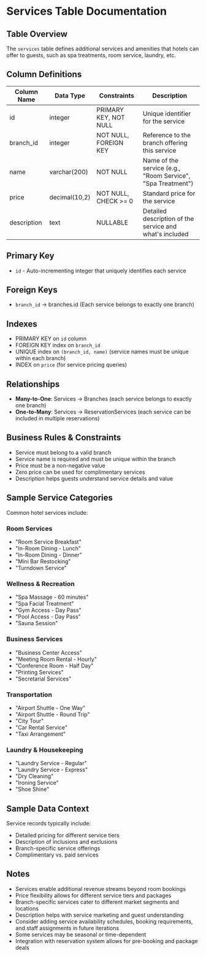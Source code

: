 # Services Table Documentation

## Table Overview
The `services` table defines additional services and amenities that hotels can offer to guests, such as spa treatments, room service, laundry, etc.

## Column Definitions

| Column Name | Data Type | Constraints | Description |
|-------------|-----------|-------------|-------------|
| id | integer | PRIMARY KEY, NOT NULL | Unique identifier for the service |
| branch_id | integer | NOT NULL, FOREIGN KEY | Reference to the branch offering this service |
| name | varchar(200) | NOT NULL | Name of the service (e.g., "Room Service", "Spa Treatment") |
| price | decimal(10,2) | NOT NULL, CHECK >= 0 | Standard price for the service |
| description | text | NULLABLE | Detailed description of the service and what's included |

## Primary Key
- `id` - Auto-incrementing integer that uniquely identifies each service

## Foreign Keys
- `branch_id` → branches.id (Each service belongs to exactly one branch)

## Indexes
- PRIMARY KEY on `id` column
- FOREIGN KEY index on `branch_id`
- UNIQUE index on `(branch_id, name)` (service names must be unique within each branch)
- INDEX on `price` (for service pricing queries)

## Relationships
- **Many-to-One**: Services → Branches (each service belongs to exactly one branch)
- **One-to-Many**: Services → ReservationServices (each service can be included in multiple reservations)

## Business Rules & Constraints
- Service must belong to a valid branch
- Service name is required and must be unique within the branch
- Price must be a non-negative value
- Zero price can be used for complimentary services
- Description helps guests understand service details and value

## Sample Service Categories
Common hotel services include:

### Room Services
- "Room Service Breakfast"
- "In-Room Dining - Lunch"
- "In-Room Dining - Dinner"
- "Mini Bar Restocking"
- "Turndown Service"

### Wellness & Recreation
- "Spa Massage - 60 minutes"
- "Spa Facial Treatment"
- "Gym Access - Day Pass"
- "Pool Access - Day Pass"
- "Sauna Session"

### Business Services
- "Business Center Access"
- "Meeting Room Rental - Hourly"
- "Conference Room - Half Day"
- "Printing Services"
- "Secretarial Services"

### Transportation
- "Airport Shuttle - One Way"
- "Airport Shuttle - Round Trip"
- "City Tour"
- "Car Rental Service"
- "Taxi Arrangement"

### Laundry & Housekeeping
- "Laundry Service - Regular"
- "Laundry Service - Express"
- "Dry Cleaning"
- "Ironing Service"
- "Shoe Shine"

## Sample Data Context
Service records typically include:
- Detailed pricing for different service tiers
- Description of inclusions and exclusions
- Branch-specific service offerings
- Complimentary vs. paid services

## Notes
- Services enable additional revenue streams beyond room bookings
- Price flexibility allows for different service tiers and packages
- Branch-specific services cater to different market segments and locations
- Description helps with service marketing and guest understanding
- Consider adding service availability schedules, booking requirements, and staff assignments in future iterations
- Some services may be seasonal or time-dependent
- Integration with reservation system allows for pre-booking and package deals